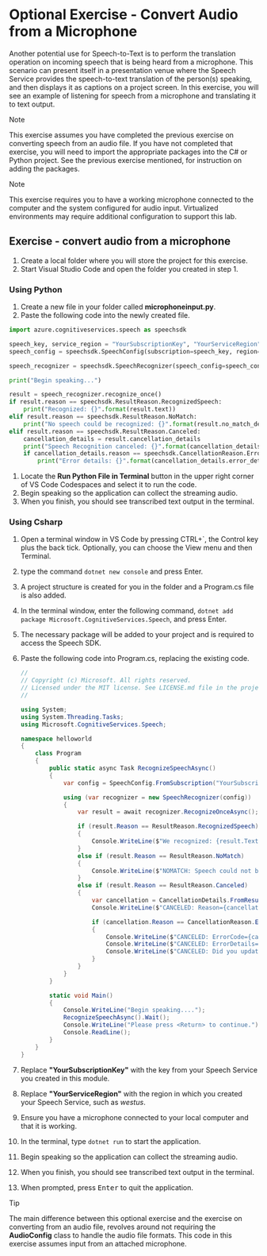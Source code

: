 # Optional Exercise - Convert Audio from a Microphone

Another potential use for Speech-to-Text is to perform the translation operation on incoming speech that is being heard from a microphone.  This scenario can present itself in a presentation venue where the Speech Service provides the speech-to-text translation of the person(s) speaking, and then displays it as captions on a project screen.  In this exercise, you will see an example of listening for speech from a microphone and translating it to text output.

>[!Note]
>This exercise assumes you have completed the previous exercise on converting speech from an audio file. If you have not completed that exercise, you will need to import the appropriate packages into the C# or Python project. See the previous exercise mentioned, for instruction on adding the packages.

>[!Note]
>This exercise requires you to have a working microphone connected to the computer and the system configured for audio input. Virtualized environments may require additional configuration to support this lab.

## Exercise - convert audio from a microphone

1. Create a local folder where you will store the project for this exercise.
1. Start Visual Studio Code and open the folder you created in step 1.

### Using Python

1. Create a new file in your folder called **microphoneinput.py**.
1. Paste the following code into the newly created file.

```python
import azure.cognitiveservices.speech as speechsdk

speech_key, service_region = "YourSubscriptionKey", "YourServiceRegion"
speech_config = speechsdk.SpeechConfig(subscription=speech_key, region=service_region)

speech_recognizer = speechsdk.SpeechRecognizer(speech_config=speech_config)

print("Begin speaking...")

result = speech_recognizer.recognize_once()
if result.reason == speechsdk.ResultReason.RecognizedSpeech:
    print("Recognized: {}".format(result.text))
elif result.reason == speechsdk.ResultReason.NoMatch:
    print("No speech could be recognized: {}".format(result.no_match_details))
elif result.reason == speechsdk.ResultReason.Canceled:
    cancellation_details = result.cancellation_details
    print("Speech Recognition canceled: {}".format(cancellation_details.reason))
    if cancellation_details.reason == speechsdk.CancellationReason.Error:
        print("Error details: {}".format(cancellation_details.error_details))
```

1. Locate the **Run Python File in Terminal** button in the upper right corner of VS Code Codespaces and select it to run the code.
1. Begin speaking so the application can collect the streaming audio.
1. When you finish, you should see transcribed text output in the terminal.

### Using Csharp

1. Open a terminal window in VS Code by pressing CTRL+`, the Control key plus the back tick.   Optionally, you can choose the View menu and then Terminal.
1. type the command ```dotnet new console``` and press Enter.
1. A project structure is created for you in the folder and a Program.cs file is also added.
1. In the terminal window, enter the following command, ```dotnet add package Microsoft.CognitiveServices.Speech```, and press Enter.
1. The necessary package will be added to your project and is required to access the Speech SDK.
1. Paste the following code into Program.cs, replacing the existing code.

    ```csharp
    //
    // Copyright (c) Microsoft. All rights reserved.
    // Licensed under the MIT license. See LICENSE.md file in the project root for full license information.
    //

    using System;
    using System.Threading.Tasks;
    using Microsoft.CognitiveServices.Speech;

    namespace helloworld
    {
        class Program
        {
            public static async Task RecognizeSpeechAsync()
            {
                var config = SpeechConfig.FromSubscription("YourSubscriptionKey", "YourServiceRegion");

                using (var recognizer = new SpeechRecognizer(config))
                {
                    var result = await recognizer.RecognizeOnceAsync();

                    if (result.Reason == ResultReason.RecognizedSpeech)
                    {
                        Console.WriteLine($"We recognized: {result.Text}");
                    }
                    else if (result.Reason == ResultReason.NoMatch)
                    {
                        Console.WriteLine($"NOMATCH: Speech could not be recognized.");
                    }
                    else if (result.Reason == ResultReason.Canceled)
                    {
                        var cancellation = CancellationDetails.FromResult(result);
                        Console.WriteLine($"CANCELED: Reason={cancellation.Reason}");

                        if (cancellation.Reason == CancellationReason.Error)
                        {
                            Console.WriteLine($"CANCELED: ErrorCode={cancellation.ErrorCode}");
                            Console.WriteLine($"CANCELED: ErrorDetails={cancellation.ErrorDetails}");
                            Console.WriteLine($"CANCELED: Did you update the subscription info?");
                        }
                    }
                }
            }

            static void Main()
            {
                Console.WriteLine("Begin speaking....");
                RecognizeSpeechAsync().Wait();
                Console.WriteLine("Please press <Return> to continue.");
                Console.ReadLine();
            }
        }
    }
    ```

1. Replace **"YourSubscriptionKey"** with the key from your Speech Service you created in this module.
1. Replace **"YourServiceRegion"** with the region in which you created your Speech Service, such as *westus*.
1. Ensure you have a microphone connected to your local computer and that it is working.
1. In the terminal, type ```dotnet run``` to start the application.
1. Begin speaking so the application can collect the streaming audio.
1. When you finish, you should see transcribed text output in the terminal.
1. When prompted, press <kbd>Enter</kbd> to quit the application.


>[!Tip]
>The main difference between this optional exercise and the exercise on converting from an audio file, revolves around not requiring the **AudioConfig** class to handle the audio file formats. This code in this exercise assumes input from an attached microphone.
